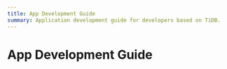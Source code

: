 ```yaml
---
title: App Development Guide
summary: Application development guide for developers based on TiDB.
---
```


# App Development Guide
